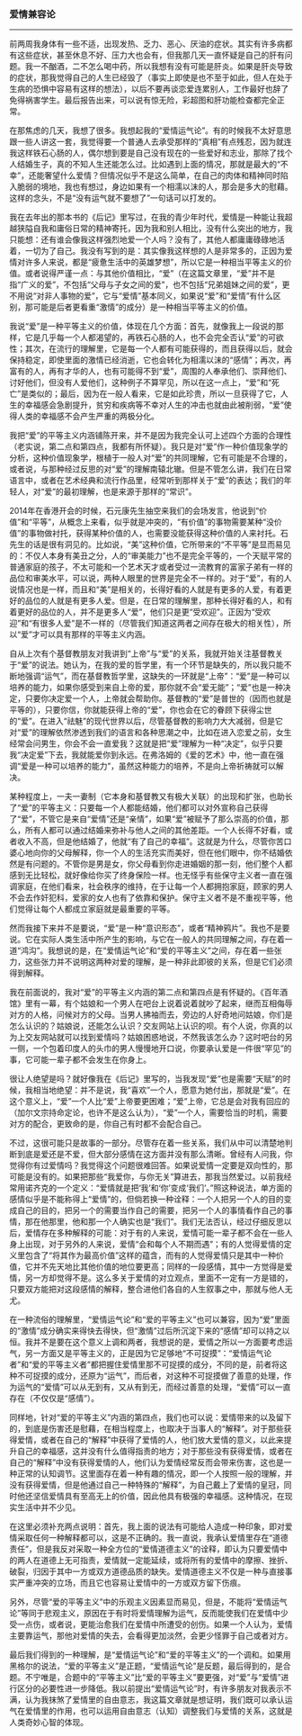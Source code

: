 <h3>爱情兼容论</h3>
<hr>

前两周我身体有一些不适，出现发热、乏力、恶心、厌油的症状。其实有许多病都有这些症状，甚至休息不好、压力大也会有，但我那几天一直怀疑是自己的肝有问题。我一不酗酒，二不怎么喝中药，所以我想有没有可能是肝炎。如果是肝炎导致的症状，那我觉得自己的人生已经毁了（事实上即使是也不至于如此，但人在处于生病的恐惧中容易有这样的想法），以后不要再谈恋爱连累别人，工作最好也辞了免得祸害学生。最后报告出来，可以说有惊无险，彩超图和肝功能检查都完全正常。

在那焦虑的几天，我想了很多。我想起我的“爱情运气论”。有的时候我不太好意思跟一些人讲这一套，我觉得要一个普通人去承受那样的“真相”有点残忍，因为就连我这样铁石心肠的人，偶尔想到要是自己没有现在的一些爱好和志业，那除了找个人结婚生子，真的不知人生还能怎么过。比如遇到上面的情况，那就是最大的“不幸”，还能奢望什么爱情？但情况似乎不是这么简单，在自己的肉体和精神同时陷入脆弱的境地，我也有想过，身边如果有一个相濡以沫的人，那会是多大的慰藉。这样的念头，不是“没有运气就不要想了”一句话可以打发的。

我在去年出的那本书的《后记》里写过，在我的青少年时代，爱情是一种能让我超越狭隘自我和庸俗日常的精神寄托，因为我和别人相比，没有什么突出的地方，我只能想：还有谁会像我这样强烈地爱一个人吗？没有了，其他人都庸庸碌碌地活着，一切为了自己。我没有写到的是：其实像我这样想的人是非常多的，正因为爱情对许多人来说，都是“疲惫生活中的英雄梦想”，所以它是一种相当平等主义的价值。或者说得严谨一点：与其他价值相比，“爱”（在这篇文章里，“爱”并不是指“广义的爱”，不包括“父母与子女之间的爱”，也不包括“兄弟姐妹之间的爱”，更不用说“对非人事物的爱”，它与“爱情”基本同义，如果说“爱”和“爱情”有什么区别，那可能是后者更看重“激情”的成分）是一种相当平等主义的价值。

我说“爱”是一种平等主义的价值，体现在几个方面：首先，就像我上一段说的那样，它是几乎每一个人都渴望的，再铁石心肠的人，也不会完全否认“爱”的可欲性；其次，在流行的理解里，它是每一个人都有可能获得的，而且获得以后，就会保持稳定，即使里面的激情已经消逝，它也会转化为相濡以沫的“感情”；再次，再富有的人，再有才华的人，也有可能得不到“爱”，周围的人奉承他们、崇拜他们、讨好他们，但没有人爱他们，这种例子不算罕见，所以在这一点上，“爱”和“死亡”是类似的；最后，因为在一般人看来，它是如此珍贵，所以一旦获得了它，人生的幸福感会急剧提升，贫穷和疾病等不幸对人生的冲击也就由此被削弱，“爱”使得人类的幸福感不会产生严重的两极分化。

我把“爱”的平等主义内涵铺陈开来，并不是因为我完全认可上述四个方面的合理性（老实说，第二点和第四点，我都有所怀疑）。我只是对“爱”作一种价值现象学的分析，这种价值现象学，根植于一般人对“爱”的共同理解，它有可能是不合理的，或者说，与那种经过反思的对“爱”的理解南辕北辙。但是不管怎么讲，我们在日常语言中，或者在艺术经典和流行作品里，经常听到那样关于“爱”的表达；我们的年轻人，对“爱”的最初理解，也是来源于那样的“常识”。

2014年在香港开会的时候，石元康先生抽空来我们的会场发言，他说到“价值”和“平等”，从概念上来看，似乎就是冲突的，“有价值”的事物需要某种“没价值”的事物做衬托，获得某种价值的人，也需要没能获得这种价值的人来衬托。石先生的话是很有洞见的。比如说，“美”这种价值，它所带来的“不平等”是显而易见的：不仅人本身有美丑之分，人的“审美能力”也不是完全平等的，一个天赋平常的普通家庭的孩子，不太可能和一个艺术天才或者受过一流教育的富家子弟有一样的品位和审美水平，可以说，两种人眼里的世界是完全不一样的。对于“爱”，有的人说情况也是一样，而且和“美”是相关的，长得好看的人就是有更多的人爱，有着更好的品位的人就是有更多人爱。但是，在日常的理解里，那种长得好看的人，和有着更好的品位的人，并不是更多人“爱”，他们只是更“受欢迎”。正因为“受欢迎”和“有很多人爱”是不一样的（尽管我们知道这两者之间存在极大的相关性），所以“爱”才可以具有那样的平等主义内涵。

自从上次有个基督教朋友对我讲到“上帝”与“爱”的关系，我就开始关注基督教关于“爱”的说法。她认为，在我的爱的哲学里，有一个环节是缺失的，所以我只能不断地强调“运气”，而在基督教哲学里，这缺失的一环就是“上帝”：“爱”是一种可以培养的能力，如果你感受到来自上帝的爱，那你就不会“爱无能”；“爱”也是一种决定，只要你决定爱一个人，上帝就会帮助你。基督教的“爱”是普世的（因而也就是平等的），只要你信，你就能获得上帝的“爱”，你也会在它的眷顾下获得尘世的“爱”。在进入“祛魅”的现代世界以后，尽管基督教的影响力大大减弱，但是它对“爱”的理解依然渗透到我们的语言和各种思潮之中，比如在进入恋爱之前，女生经常会问男生，你会不会一直爱我？这就是把“爱”理解为一种“决定”，似乎只要我“决定爱”下去，我就能爱你到永远。在弗洛姆的《爱的艺术》中，他一直在强调“爱是一种可以培养的能力”，虽然这种能力的培养，不是向上帝祈祷就可以解决。

某种程度上，一夫一妻制（它本身和基督教又有极大关联）的出现和扩张，也助长了“爱”的平等主义：只要每一个人都能结婚，他们都可以对外宣称自己获得了“爱”，不管它是来自“爱情”还是“亲情”，如果“爱”被赋予了那么崇高的价值，那么，所有人都可以通过结婚来弥补与他人之间的其他差距。一个人长得不好看，或者收入不高，但是他结婚了，他就“有了自己的幸福”。这就是为什么，尽管你苦口婆心地向你的父母解释，你一个人的生活充实而美好，但在他们眼中，你不结婚依然是有问题的。不管你是男是女，你父母看到你走进婚姻的那一刻，他们整个人都感到无比轻松，就好像给你买了终身保险一样。也无怪乎有些保守主义者一直在强调家庭，在他们看来，社会秩序的维持，在于让每一个人都拥抱家庭，顾家的男人不会去作奸犯科，爱家的女人也有了依靠和保护。保守主义者不是不重视平等，他们觉得让每个人都成立家庭就是最重要的平等。

然而我接下来并不是要说，“爱”是一种“意识形态”，或者“精神鸦片”。我也不是要说。它在实际人类生活中所产生的影响，与它在一般人的共同理解之间，存在着一道“鸿沟”。我想说的是，在“爱情运气论”和“爱的平等主义”之间，存在着一些张力，这些张力并不说明这两种对爱的理解，是一种非此即彼的关系，但是它们必须得到解释。

我在前面说的，我对“爱”的平等主义内涵的第二点和第四点是有怀疑的。《百年酒馆》里有一幕，有个姑娘和一个男人在吧台上说着说着就吵了起来，继而互相侮辱对方的人格，问候对方的父母。当男人拂袖而去，旁边的人好奇地问姑娘，你们是怎么认识的？姑娘说，还能怎么认识？交友网站上认识的呗。有个人说，你真的以为上交友网站就可以找到爱情吗？姑娘困惑地说，不然我该怎么办？这时吧台的另一侧，一个包着印度人的头巾的男人慢慢地开口说，你要承认爱是一件很“罕见”的事，它可能一辈子都不会发生在你身上。

很让人绝望是吗？就好像我在《后记》里写的，当我发现“爱”也是需要“天赋”的时候，我相当地绝望：并不是说，我“喜欢”一个人，愿意为她付出，那就是“爱”。在这个意义上，“爱”一个人比“爱”上帝要更困难；“爱”上帝，它总是会对我有回应的（加尔文宗持命定论，也许不是这么认为），“爱”一个人，需要恰当的时机，需要对方的配合，更致命的是，你自己有时都不会配合自己。

不过，这很可能只是故事的一部分。尽管存在着一些关系，我们从中可以清楚地判断到底是爱还是不爱，但大部分感情在这方面并没有那么清晰。曾经有人问我，你觉得你有过爱情吗？我觉得这个问题很难回答。如果说爱情一定要是双向性的，那可能是没有的。如果把那些“我爱你，与你无关”算进去，那我当然爱过。以前我经常用诺齐克的一个定义：“爱情就是把‘我’和‘你’变成‘我们’。”照这种说法，单方面的感情似乎是不能称得上“爱情”的，但倘若换一种诠释：一个人把另一个人的目的变成自己的目的，把另一个的需要当作自己的需要，把另一个人的事情看作自己的事情，那在他那里，他和那一个人确实也是“我们”。我们无法否认，经过仔细反思以后，爱情存在多种解释的可能：对于有的人来说，爱情可能一辈子都不会在一些人身上出现，对于另外的人来说，爱情“会和每个人不期而遇”；有的人觉得爱情的定义里包含了“将其作为最高价值”这样的蕴含，而有的人觉得爱情只是其中一种价值，它并不先天地比其他价值的地位要更高；同样的一段感情，其中一方觉得是爱情，另一方却觉得不是。这么多关于爱情的对立观点，里面不一定有一方是错的，只要双方能把对这段感情的解释，整合进他们各自的人生叙事之中，那就与他人无尤。

在一种流俗的理解里，“爱情运气论”和“爱的平等主义”也可以兼容，因为“爱”里面的“激情”成分确实来得快去得快，但“激情”过后所沉淀下来的“感情”却可以持之以恒。我并不是要在这个意义上调和两者，我想说的是，爱情之所以一方面要考虑运气，另一方面又是平等主义的，正是因为它足够地“不可捉摸”：“爱情运气论者”和“爱的平等主义者”都把握住爱情里那不可捉摸的成分，不同的是，前者将这种不可捉摸的成分，还原为“运气”，而后者，对这种不可捉摸做了善意的处理，作为运气的“爱情”可以从无到有，又从有到无，而经过善意的处理，“爱情”可以一直存在（不仅仅是“感情”）。

同样地，针对“爱的平等主义”内涵的第四点，我们也可以说：爱情带来的以及留下的，到底是伤害还是慰藉，在相当程度上，也取决于当事人的“解释”。对于那些获得爱情，或者在自己的“解释”中获得了爱情的人，他们放大爱情的意义，以此来提升自己的幸福感，这并没有什么值得指责的地方；对于那些没有获得爱情，或者在自己的“解释”中没有获得爱情的人，他们认为爱情经常反而会带来伤害，这也是一种正常的认知调节。这里面存在着一种有趣的情况，即一个人按照一般的理解，并没有获得爱情，但是他通过自己一种特殊的“解释”，为自己戴上了爱情的皇冠，同时他还坚信爱情具有至高无上的价值，因此他具有极强的幸福感。这种情况，在现实生活中并不少见。

在这里必须补充两点说明：首先，我上面的说法有可能给人造成一种印象，即对爱情采取任何一种解释都可以，这是不正确的。我一直说，我承认爱情里存在“道德责任”，但是我反对采取一种全方位的“爱情道德主义”的诠释，即认为只要爱情中的两人在道德上无可指责，爱情就一定能延续，或将所有的爱情中的摩擦、挫折、破裂，归因于其中一方或双方道德品质的缺失。爱情道德主义不仅是一种与直接事实严重冲突的立场，而且它也容易让爱情中的一方或双方留下伤痕。

 另外，尽管“爱的平等主义”中的乐观主义因素显而易见，但是，不能将“爱情运气论”等同于悲观主义，原因在于有时将爱情理解为运气，反而能使我们在爱情中少受一点伤，或者说，更能治愈我们在爱情中所遭受的创伤。如果一个人认为，爱情主要靠运气，那他对爱情的失去，会看得更加淡然，会更少怪罪于自己或者对方。

最后我们得到的一种理解，是“爱情运气论”和“爱的平等主义”的一个调和。如果用黑格尔的说法，“爱的平等主义”是正题，“爱情运气论”是反题，最后得到的，是合题。不宁唯是，合题中的“平等主义”比“爱的平等主义”要更强，对“爱”与“爱情”进行区分的必要性进一步降低。我以前提出“爱情运气论”时，有许多朋友对我表示不满，认为我抹煞了爱情里的自由意志，我这篇文章就是想证明，我们既可以承认运气在爱情里的作用，也可以运用自由意志（认知）调整我们与爱情的关系，这就是人类奇妙心智的体现。








